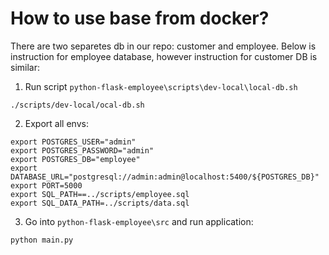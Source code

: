 # How to use base from docker?

There are two separetes db in our repo: customer and employee. Below is instruction for employee database, however instruction for customer DB is similar:

1. Run script `python-flask-employee\scripts\dev-local\local-db.sh`
```
./scripts/dev-local/ocal-db.sh
```

2. Export all envs:
```
export POSTGRES_USER="admin"
export POSTGRES_PASSWORD="admin"
export POSTGRES_DB="employee"
export DATABASE_URL="postgresql://admin:admin@localhost:5400/${POSTGRES_DB}"
export PORT=5000
export SQL_PATH==../scripts/employee.sql
export SQL_DATA_PATH=../scripts/data.sql
```

3. Go into `python-flask-employee\src` and run application:
```
python main.py
```